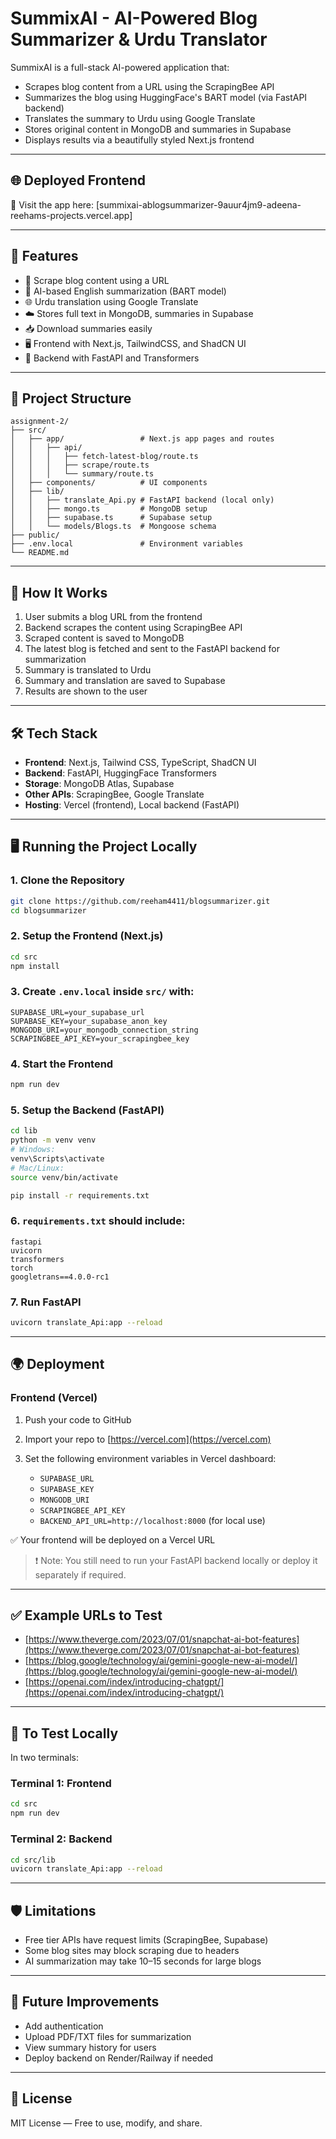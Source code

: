 # SummixAI - AI-Powered Blog Summarizer & Urdu Translator

SummixAI is a full-stack AI-powered application that:

- Scrapes blog content from a URL using the ScrapingBee API
- Summarizes the blog using HuggingFace's BART model (via FastAPI backend)
- Translates the summary to Urdu using Google Translate
- Stores original content in MongoDB and summaries in Supabase
- Displays results via a beautifully styled Next.js frontend

---

## 🌐 Deployed Frontend

🔗 Visit the app here: [summixai-ablogsummarizer-9auur4jm9-adeena-reehams-projects.vercel.app]

---

## 🚀 Features

- 📄 Scrape blog content using a URL
- 🧠 AI-based English summarization (BART model)
- 🌐 Urdu translation using Google Translate
- ☁️ Stores full text in MongoDB, summaries in Supabase
- 📥 Download summaries easily
- 🖥️ Frontend with Next.js, TailwindCSS, and ShadCN UI
- 🔌 Backend with FastAPI and Transformers

---

## 📁 Project Structure

```
assignment-2/
├── src/
│   ├── app/                 # Next.js app pages and routes
│   │   ├── api/
│   │   │   ├── fetch-latest-blog/route.ts
│   │   │   ├── scrape/route.ts
│   │   │   └── summary/route.ts
│   ├── components/          # UI components
│   ├── lib/
│   │   ├── translate_Api.py # FastAPI backend (local only)
│   │   ├── mongo.ts         # MongoDB setup
│   │   ├── supabase.ts      # Supabase setup
│   │   └── models/Blogs.ts  # Mongoose schema
├── public/
├── .env.local               # Environment variables
└── README.md
```

---

## 🧠 How It Works

1. User submits a blog URL from the frontend
2. Backend scrapes the content using ScrapingBee API
3. Scraped content is saved to MongoDB
4. The latest blog is fetched and sent to the FastAPI backend for summarization
5. Summary is translated to Urdu
6. Summary and translation are saved to Supabase
7. Results are shown to the user

---

## 🛠️ Tech Stack

- **Frontend**: Next.js, Tailwind CSS, TypeScript, ShadCN UI
- **Backend**: FastAPI, HuggingFace Transformers
- **Storage**: MongoDB Atlas, Supabase
- **Other APIs**: ScrapingBee, Google Translate
- **Hosting**: Vercel (frontend), Local backend (FastAPI)

---

## 🖥️ Running the Project Locally

### 1. Clone the Repository

```bash
git clone https://github.com/reeham4411/blogsummarizer.git
cd blogsummarizer
```

### 2. Setup the Frontend (Next.js)

```bash
cd src
npm install
```

### 3. Create `.env.local` inside `src/` with:

```env
SUPABASE_URL=your_supabase_url
SUPABASE_KEY=your_supabase_anon_key
MONGODB_URI=your_mongodb_connection_string
SCRAPINGBEE_API_KEY=your_scrapingbee_key
```

### 4. Start the Frontend

```bash
npm run dev
```

### 5. Setup the Backend (FastAPI)

```bash
cd lib
python -m venv venv
# Windows:
venv\Scripts\activate
# Mac/Linux:
source venv/bin/activate

pip install -r requirements.txt
```

### 6. `requirements.txt` should include:

```
fastapi
uvicorn
transformers
torch
googletrans==4.0.0-rc1
```

### 7. Run FastAPI

```bash
uvicorn translate_Api:app --reload
```

---

## 🌍 Deployment

### Frontend (Vercel)

1. Push your code to GitHub
2. Import your repo to [https://vercel.com](https://vercel.com)
3. Set the following environment variables in Vercel dashboard:

   - `SUPABASE_URL`
   - `SUPABASE_KEY`
   - `MONGODB_URI`
   - `SCRAPINGBEE_API_KEY`
   - `BACKEND_API_URL=http://localhost:8000` (for local use)

✅ Your frontend will be deployed on a Vercel URL

> ❗ Note: You still need to run your FastAPI backend locally or deploy it separately if required.

---

## ✅ Example URLs to Test

- [https://www.theverge.com/2023/07/01/snapchat-ai-bot-features](https://www.theverge.com/2023/07/01/snapchat-ai-bot-features)
- [https://blog.google/technology/ai/gemini-google-new-ai-model/](https://blog.google/technology/ai/gemini-google-new-ai-model/)
- [https://openai.com/index/introducing-chatgpt/](https://openai.com/index/introducing-chatgpt/)

---

## 🧪 To Test Locally

In two terminals:

### Terminal 1: Frontend

```bash
cd src
npm run dev
```

### Terminal 2: Backend

```bash
cd src/lib
uvicorn translate_Api:app --reload
```

---

## 🛡️ Limitations

- Free tier APIs have request limits (ScrapingBee, Supabase)
- Some blog sites may block scraping due to headers
- AI summarization may take 10–15 seconds for large blogs

---

## 📌 Future Improvements

- Add authentication
- Upload PDF/TXT files for summarization
- View summary history for users
- Deploy backend on Render/Railway if needed

---

## 📃 License

MIT License — Free to use, modify, and share.
